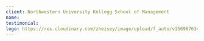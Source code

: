 ```yaml
---
client: Northwestern University Kellogg School of Management
name:
testimonial:
logo: https://res.cloudinary.com/zheisey/image/upload/f_auto/v1569876345/teambusiness/logo/kellogg-school.jpg
---
```

